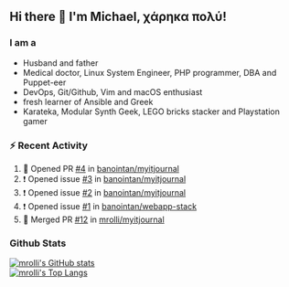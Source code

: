 ## Hi there 👋 I'm Michael, χάρηκα πολύ!

<!--
**mrolli/mrolli** is a ✨ _special_ ✨ repository because its `README.md` (this file) appears on your GitHub profile.

Here are some ideas to get you started:

- 🔭 I’m currently working on ...
- 🌱 I’m currently learning ...
- 👯 I’m looking to collaborate on ...
- 🤔 I’m looking for help with ...
- 💬 Ask me about ...
- 📫 How to reach me: ...
- 😄 Pronouns: ...
- ⚡ Fun fact: ...
-->

### I am a
- Husband and father
- Medical doctor, Linux System Engineer, PHP programmer, DBA and Puppet-eer
- DevOps, Git/Github, Vim and macOS enthusiast
- fresh learner of Ansible and Greek
- Karateka, Modular Synth Geek, LEGO bricks stacker and Playstation gamer 

### :zap: Recent Activity

<!--START_SECTION:activity-->
1. 💪 Opened PR [#4](https://github.com/banointan/myitjournal/pull/4) in [banointan/myitjournal](https://github.com/banointan/myitjournal)
2. ❗️ Opened issue [#3](https://github.com/banointan/myitjournal/issues/3) in [banointan/myitjournal](https://github.com/banointan/myitjournal)
3. ❗️ Opened issue [#2](https://github.com/banointan/myitjournal/issues/2) in [banointan/myitjournal](https://github.com/banointan/myitjournal)
4. ❗️ Opened issue [#1](https://github.com/banointan/webapp-stack/issues/1) in [banointan/webapp-stack](https://github.com/banointan/webapp-stack)
5. 🎉 Merged PR [#12](https://github.com/mrolli/myitjournal/pull/12) in [mrolli/myitjournal](https://github.com/mrolli/myitjournal)
<!--END_SECTION:activity-->

### Github Stats
[![mrolli's GitHub stats](https://github-readme-stats.vercel.app/api?username=mrolli&count_private=true&show_icons=true&theme=onedark)](https://github.com/anuraghazra/github-readme-stats)  
[![mrolli's Top Langs](https://github-readme-stats.vercel.app/api/top-langs/?username=mrolli&count_private=true&theme=onedark&hide=c%2B%2B,c,html,cmake,makefile&layout=compact)](https://github.com/anuraghazra/github-readme-stats)

